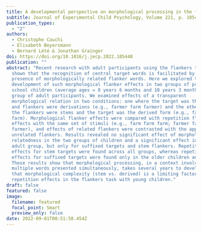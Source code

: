 ```yaml
---
title: A developmental perspective on morphological processing in the flankers task
subtitle: Journal of Experimental Child Psychology, Volume 221, p. 105448
publication_types:
  - "2"
authors:
  - Christophe Cauchi
  - Elisabeth Beyersmann
  - Bernard Lété & Jonathan Grainger
doi: https://doi.org/10.1016/j.jecp.2022.105448
publication: ""
abstract: "Recent research with adult participants using the flankers task has
  shown that the recognition of central target words is facilitated by the
  presence of morphologically related flanker words. Here we explored the
  development of such morphological flanker effects in two groups of primary
  school children (average ages = 8 years 6 months and 10 years 3 months) and a
  group of adult participants. We examined effects of a transparent
  morphological relation in two conditions: one where the target was the stem
  and flankers were derivations (e.g., farmer farm farmer) and the other where
  the flankers were stems and the target was the derived form (e.g., farm farmer
  farm). Morphological flanker effects were compared with repetition flanker
  effects with the same set of stimuli (e.g., farm farm farm; farmer farmer
  farmer), and effects of related flankers were contrasted with the appropriate
  unrelated flankers. Results revealed no significant effect of morphological
  relatedness in the two groups of children and a significant effect in the
  adult group, but only for suffixed targets and stem flankers. Repetition
  effects for stem targets were found across all groups, whereas repetition
  effects for suffixed targets were found only in the older children and adults.
  These results show that morphological processing, in a context involving
  multiple words presented simultaneously, takes several years to develop and
  that morphological complexity (stem vs. derived) is a limiting factor for
  repetition effects in the flankers task with young children."
draft: false
featured: false
image:
  filename: featured
  focal_point: Smart
  preview_only: false
date: 2022-09-01T00:51:58.454Z
---
```

